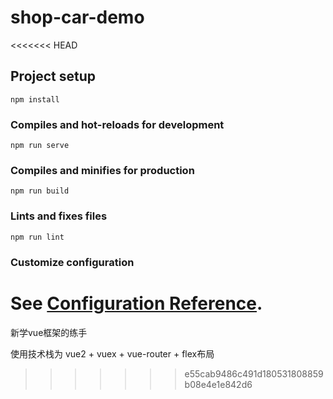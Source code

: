# shop-car-demo
<<<<<<< HEAD

## Project setup
```
npm install
```

### Compiles and hot-reloads for development
```
npm run serve
```

### Compiles and minifies for production
```
npm run build
```

### Lints and fixes files
```
npm run lint
```

### Customize configuration
See [Configuration Reference](https://cli.vuejs.org/config/).
=======
新学vue框架的练手

使用技术栈为 vue2 + vuex + vue-router + flex布局

>>>>>>> e55cab9486c491d180531808859b08e4e1e842d6
